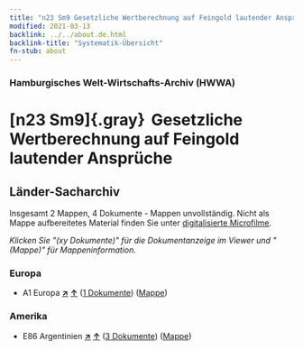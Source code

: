 ```yaml
---
title: "n23 Sm9 Gesetzliche Wertberechnung auf Feingold lautender Ansprüche"
modified: 2021-03-13
backlink: ../../about.de.html
backlink-title: "Systematik-Übersicht"
fn-stub: about
---
```


### Hamburgisches Welt-Wirtschafts-Archiv (HWWA)

# [n23 Sm9]{.gray}&#8201; Gesetzliche Wertberechnung auf Feingold lautender Ansprüche&#160; 







## Länder-Sacharchiv




Insgesamt 2 Mappen, 4 Dokumente - Mappen unvollständig.
Nicht als Mappe aufbereitetes Material finden Sie unter [digitalisierte Microfilme](/film/h1_sh.de.html).

_Klicken Sie "(xy Dokumente)" für die Dokumentanzeige im Viewer und "(Mappe)" für Mappeninformation._




### Europa

- A1 Europa [**&nearr;**](../../../geo/i/140892/about.de.html "Europa (alle Mappen)") [**&uarr;**](../../../geo/about.de.html#A1 "Ländersystematik") (<a href="https://pm20.zbw.eu/iiifview/folder/sh/140892,145325" title="über: Europa : Gesetzliche Wertberechnung auf Feingold lautender Ansprüche" target="_blank">1 Dokumente</a>) ([Mappe](../../../../folder/sh/1408xx/140892/1453xx/145325/about.de.html))

### Amerika

- E86 Argentinien [**&nearr;**](../../../geo/i/141692/about.de.html "Argentinien (alle Mappen)") [**&uarr;**](../../../geo/about.de.html#E86 "Ländersystematik") (<a href="https://pm20.zbw.eu/iiifview/folder/sh/141692,145325" title="über: Argentinien : Gesetzliche Wertberechnung auf Feingold lautender Ansprüche" target="_blank">3 Dokumente</a>) ([Mappe](../../../../folder/sh/1416xx/141692/1453xx/145325/about.de.html))








